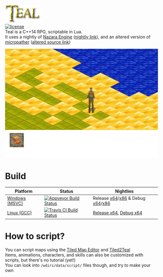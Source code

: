 ![Teal](wdirs/data/img/game/main/teal.png)  
[![license](https://img.shields.io/badge/license-MIT-blue.svg?style=flat)](https://github.com/S6066/Teal/blob/master/LICENSE)  
Teal is a C++14 RPG, scriptable in Lua.   
It uses a nightly of [Nazara Engine](https://github.com/DigitalPulseSoftware/NazaraEngine) ([nightly link](https://github.com/S6066/NazaraEngine/releases/tag/v0.4.y)), and an altered version of [micropather](https://github.com/leethomason/MicroPather) ([altered source link](https://github.com/S6066/Teal/tree/master/extlibs/src/micropather))

![Screenshot](screenshot.png)

# Build
Platform       | Status          | Nightlies
-------------- | --------------- | ------------------
[Windows (MSVC)](https://ci.appveyor.com/project/S6066/teal) | [![Appveyor Build Status](https://ci.appveyor.com/api/projects/status/github/S6066/Teal?branch=master&svg=true)](https://ci.appveyor.com/project/S6066/teal) | Release [x64](https://ci.appveyor.com/api/projects/S6066/Teal/artifacts/build%2Fresult%2FTeal.7z?branch=master&job=Environment:+CONFIG=Release,+SUFFIXDLL=.dll,+SUFFIXLIB=.lib,+PLATFORM=x64,+PLATFORMNAME=x64)/[x86](https://ci.appveyor.com/api/projects/S6066/Teal/artifacts/build%2Fresult%2FTeal.7z?branch=master&job=Environment:+CONFIG=Release,+SUFFIXDLL=.dll,+SUFFIXLIB=.lib,+PLATFORM=x86,+PLATFORMNAME=Win32) & Debug [x64](https://ci.appveyor.com/api/projects/S6066/Teal/artifacts/build%2Fresult%2FTeal.7z?branch=master&job=Environment:+CONFIG=Debug,+SUFFIXDLL=-d.dll,+SUFFIXLIB=-d.lib,+PLATFORM=x64,+PLATFORMNAME=x64)/[x86](https://ci.appveyor.com/api/projects/S6066/Teal/artifacts/build%2Fresult%2FTeal.7z?branch=master&job=Environment:+CONFIG=Debug,+SUFFIXDLL=-d.dll,+SUFFIXLIB=-d.lib,+PLATFORM=x86,+PLATFORMNAME=Win32)
[Linux (GCC)](https://travis-ci.org/S6066/Teal) | [![Travis CI Build Status](https://travis-ci.org/S6066/Teal.svg?branch=master)](https://travis-ci.org/S6066/Teal) | [Release x64](https://github.com/S6066/Teal-binaries/tree/travis-master-release-x64), [Debug x64](https://github.com/S6066/Teal-binaries/tree/travis-master-debug-x64)

# How to script?
You can script maps using the [Tiled Map Editor](http://mapeditor.org) and [Tiled2Teal](https://github.com/S6066/tiled2teal)  
Items, animations, characters, and skills can also be customized with scripts, but there's no tutorial (yet!)  
You can look into `/wdirs/data/script/` files though, and try to make your own